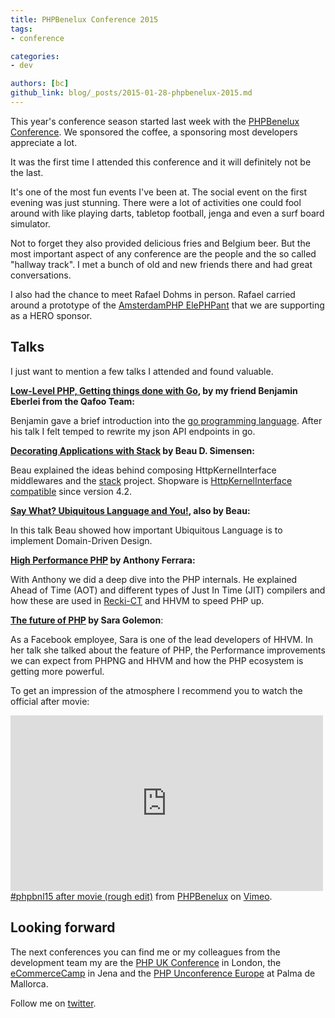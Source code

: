 ```yaml
---
title: PHPBenelux Conference 2015
tags:
- conference

categories:
- dev

authors: [bc]
github_link: blog/_posts/2015-01-28-phpbenelux-2015.md
---
```


This year's conference season started last week with the <a href="http://conference.phpbenelux.eu/2015/">PHPBenelux Conference</a>.
We sponsored the coffee, a sponsoring most developers appreciate a lot.

<!-- break -->

It was the first time I attended this conference and it will definitely not be the last.

It's one of the most fun events I've been at. The social event on the first evening was just stunning. There were a lot of activities one could fool around with like playing darts, tabletop football, jenga and even a surf board simulator.

Not to forget they also provided delicious fries and Belgium beer.
But the most important aspect of any conference are the people and the so called "hallway track". I met a bunch of old and new friends there and had great conversations.

I also had the chance to meet <a href="https://twitter.com/rdohms"></a>Rafael Dohms in person. Rafael carried around a prototype of the <a href="https://www.kickstarter.com/projects/rdohms/the-amsterdamphp-elephpant">AmsterdamPHP ElePHPant</a> that we are supporting as a HERO sponsor.

## Talks

I just want to mention a few talks I attended and found valuable.

**[Low-Level PHP, Getting things done with Go](https://joind.in/talk/view/13115), by my friend Benjamin Eberlei from the Qafoo Team:**

Benjamin gave a brief introduction into the <a href="https://golang.org/">go programming language</a>.
After his talk I felt temped to rewrite my json API endpoints in go.


<strong><a href="https://joind.in/talk/view/13117">Decorating Applications with Stack</a> by Beau D. Simensen:</strong>

Beau explained the ideas behind composing HttpKernelInterface middlewares and the <a href="http://stackphp.com/">stack</a> project. Shopware is <a href="https://github.com/shopware5/shopware/blob/master/engine/Shopware/Kernel.php#L54">HttpKernelInterface compatible</a> since version 4.2.


<strong><a href="https://joind.in/talk/view/13183">Say What? Ubiquitous Language and You!</a>, also by Beau:</strong>

In this talk Beau showed how important Ubiquitous Language is to implement Domain-Driven Design.


<strong><a href="https://joind.in/talk/view/13176">High Performance PHP</a> by Anthony Ferrara:</strong>

With Anthony we did a deep dive into the PHP internals. He explained Ahead of Time (AOT) and different types of Just In Time (JIT) compilers and how these are used in <a href="https://github.com/google/recki-ct">Recki-CT</a> and HHVM to speed PHP up.


<strong><a href="https://joind.in/talk/view/13182">The future of PHP</a> by Sara Golemon</strong>:

As a Facebook employee, Sara is one of the lead developers of HHVM. In her talk she talked about the feature of PHP, the Performance improvements we can expect from PHPNG and HHVM and how the PHP ecosystem is getting more powerful.


To get an impression of the atmosphere I recommend you to watch the official after movie:
<iframe src="https://player.vimeo.com/video/117694237" width="500" height="281" frameborder="0" webkitallowfullscreen="" mozallowfullscreen="" allowfullscreen=""></iframe> <a href="http://vimeo.com/117694237">#phpbnl15 after movie (rough edit)</a> from <a href="http://vimeo.com/user16867942">PHPBenelux</a> on <a href="https://vimeo.com">Vimeo</a>.

## Looking forward

The next conferences you can find me or my colleagues from the development team my are the <a href="http://phpconference.co.uk/">PHP UK Conference</a> in London, the
<a href="http://www.ecommerce-camp.de/">eCommerceCamp</a> in Jena and the <a href="http://www.phpuceu.org/">PHP Unconference Europe</a> at Palma de Mallorca.

Follow me on <a href="https://twitter.com/benjamincremer">twitter</a>.
